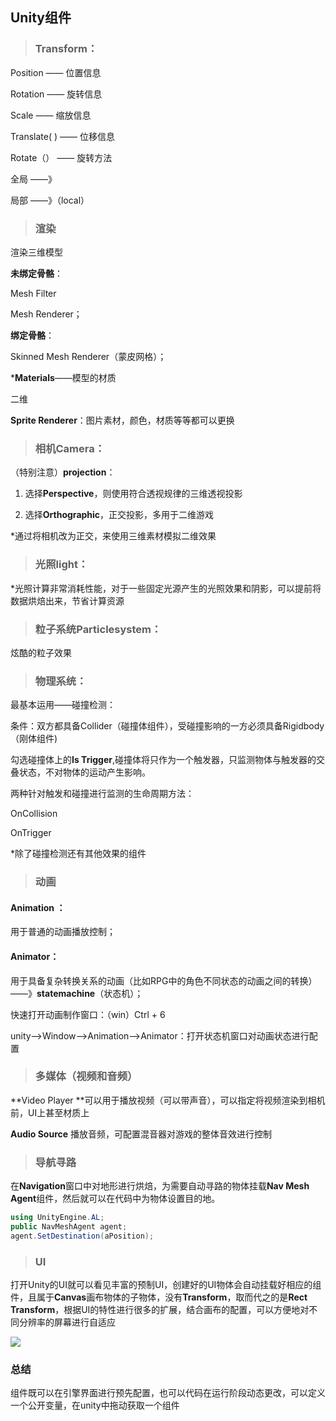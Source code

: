 ## Unity组件

> ### **Transform**：

Position —— 位置信息

Rotation —— 旋转信息

   Scale  —— 缩放信息

Translate( ) —— 位移信息

  Rotate（） —— 旋转方法

全局  ——》

局部 ——》（local）

> ### 渲染

渲染三维模型

**未绑定骨骼**：

Mesh Filter

Mesh Renderer；

**绑定骨骼**：

Skinned Mesh Renderer（蒙皮网格）；

***Materials**——模型的材质

二维

**Sprite Renderer**：图片素材，颜色，材质等等都可以更换

> ### **相机**Camera：

（特别注意）**projection**：

1. 选择**Perspective**，则使用符合透视规律的三维透视投影

2. 选择**Orthographic**，正交投影，多用于二维游戏

*通过将相机改为正交，来使用三维素材模拟二维效果

> ### 光照light：

*光照计算非常消耗性能，对于一些固定光源产生的光照效果和阴影，可以提前将数据烘焙出来，节省计算资源

> ### 粒子系统Particlesystem：

炫酷的粒子效果

> ### 物理系统：

最基本运用——碰撞检测：

条件：双方都具备Collider（碰撞体组件），受碰撞影响的一方必须具备Rigidbody（刚体组件)

勾选碰撞体上的**Is Trigger**,碰撞体将只作为一个触发器，只监测物体与触发器的交叠状态，不对物体的运动产生影响。

两种针对触发和碰撞进行监测的生命周期方法：

OnCollision

OnTrigger

*除了碰撞检测还有其他效果的组件

> ### 动画

#### Animation ：

用于普通的动画播放控制；

#### Animator：

用于具备复杂转换关系的动画（比如RPG中的角色不同状态的动画之间的转换）——》**statemachine**（状态机）；

快速打开动画制作窗口：（win）Ctrl + 6

unity——>Window——>Animation——>Animator：打开状态机窗口对动画状态进行配置

> ### 多媒体（视频和音频）

**Video Player **可以用于播放视频（可以带声音），可以指定将视频渲染到相机前，UI上甚至材质上

**Audio Source** 播放音频，可配置混音器对游戏的整体音效进行控制

> ### 导航寻路

在**Navigation**窗口中对地形进行烘焙，为需要自动寻路的物体挂载**Nav Mesh Agent**组件，然后就可以在代码中为物体设置目的地。

```c#
using UnityEngine.AL;
public NavMeshAgent agent;
agent.SetDestination(aPosition);
```

> ### UI

打开Unity的UI就可以看见丰富的预制UI，创建好的UI物体会自动挂载好相应的组件，且属于**Canvas**画布物体的子物体，没有**Transform**，取而代之的是**Rect Transform**，根据UI的特性进行很多的扩展，结合画布的配置，可以方便地对不同分辨率的屏幕进行自适应

![](C:\Users\邹子康\AppData\Roaming\Typora\typora-user-images\image-20231023144708493.png)

### 总结

组件既可以在引擎界面进行预先配置，也可以代码在运行阶段动态更改，可以定义一个公开变量，在unity中拖动获取一个组件